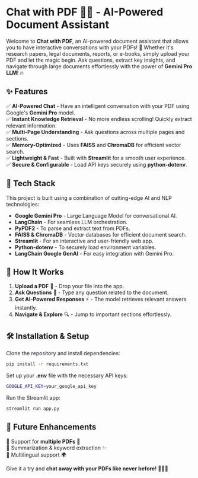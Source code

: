 # Chat with PDF 📄💬 - AI-Powered Document Assistant

Welcome to **Chat with PDF**, an AI-powered document assistant that allows you to have interactive conversations with your PDFs! 🚀 Whether it's research papers, legal documents, reports, or e-books, simply upload your PDF and let the magic begin. Ask questions, extract key insights, and navigate through large documents effortlessly with the power of **Gemini Pro LLM**! 🔥

## ✨ Features
✅ **AI-Powered Chat** - Have an intelligent conversation with your PDF using Google's **Gemini Pro** model.  
✅ **Instant Knowledge Retrieval** - No more endless scrolling! Quickly extract relevant information.  
✅ **Multi-Page Understanding** - Ask questions across multiple pages and sections.  
✅ **Memory-Optimized** - Uses **FAISS** and **ChromaDB** for efficient vector search.  
✅ **Lightweight & Fast** - Built with **Streamlit** for a smooth user experience.  
✅ **Secure & Configurable** - Load API keys securely using **python-dotenv**.  

## 🚀 Tech Stack
This project is built using a combination of cutting-edge AI and NLP technologies:
- **Google Gemini Pro** - Large Language Model for conversational AI.
- **LangChain** - For seamless LLM orchestration.
- **PyPDF2** - To parse and extract text from PDFs.
- **FAISS & ChromaDB** - Vector databases for efficient document search.
- **Streamlit** - For an interactive and user-friendly web app.
- **Python-dotenv** - To securely load environment variables.
- **LangChain Google GenAI** - For easy integration with Gemini Pro.

## 🎯 How It Works
1. **Upload a PDF** 📂 - Drop your file into the app.
2. **Ask Questions** 🤔 - Type any question related to the document.
3. **Get AI-Powered Responses** ⚡ - The model retrieves relevant answers instantly.
4. **Navigate & Explore** 🔍 - Jump to important sections effortlessly.

## 🛠 Installation & Setup
Clone the repository and install dependencies:
```bash
pip install -r requirements.txt
```
Set up your **.env** file with the necessary API keys:
```bash
GOOGLE_API_KEY=your_google_api_key
```
Run the Streamlit app:
```bash
streamlit run app.py
```


## 📢 Future Enhancements
🔹 Support for **multiple PDFs** 📑  
🔹 Summarization & keyword extraction ✨  
🔹 Multilingual support 🌍  


Give it a try and **chat away with your PDFs like never before!** 🎉💬📄

